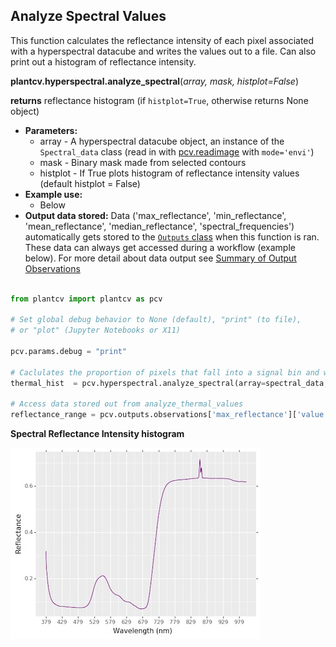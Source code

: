 ## Analyze Spectral Values 

This function calculates the reflectance intensity of each pixel associated with a hyperspectral datacube and writes 
the values out to a file. Can also print out a histogram of reflectance intensity.

**plantcv.hyperspectral.analyze_spectral**(*array, mask, histplot=False*)

**returns** reflectance histogram (if `histplot=True`, otherwise returns None object)

- **Parameters:**
    - array         - A hyperspectral datacube object, an instance of the `Spectral_data` class (read in with [pcv.readimage](read_image.md) with `mode='envi'`)
    - mask          - Binary mask made from selected contours
    - histplot      - If True plots histogram of reflectance intensity values (default histplot = False)
- **Example use:**
    - Below 
- **Output data stored:** Data ('max_reflectance', 'min_reflectance', 'mean_reflectance', 'median_reflectance', 'spectral_frequencies') automatically gets stored to the 
    [`Outputs` class](outputs.md) when this function is ran. 
    These data can always get accessed during a workflow (example below). For more detail about data output see [Summary of Output Observations](output_measurements.md#summary-of-output-observations)

```python

from plantcv import plantcv as pcv

# Set global debug behavior to None (default), "print" (to file), 
# or "plot" (Jupyter Notebooks or X11)

pcv.params.debug = "print"

# Caclulates the proportion of pixels that fall into a signal bin and writes the values to a file. Also provides a histogram of this data
thermal_hist  = pcv.hyperspectral.analyze_spectral(array=spectral_data, mask=mask, histplot=True)

# Access data stored out from analyze_thermal_values
reflectance_range = pcv.outputs.observations['max_reflectance']['value'] - pcv.outputs.observations['min_reflectance']['value']

```

**Spectral Reflectance Intensity histogram**

![Screenshot](img/tutorial_images/hyperspectral/spectral_histogram.jpg)
